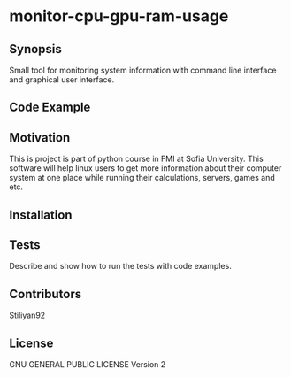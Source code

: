 # monitor-cpu-gpu-ram-usage
## Synopsis

Small tool for monitoring system information with command line interface and graphical user interface.

## Code Example



## Motivation

This is project is part of python course in FMI at Sofia University.
This software will help linux users to get more information about their computer system at one place while running their calculations, servers, games and etc.

## Installation



## Tests

Describe and show how to run the tests with code examples.

## Contributors

Stiliyan92

## License

GNU GENERAL PUBLIC LICENSE Version 2
